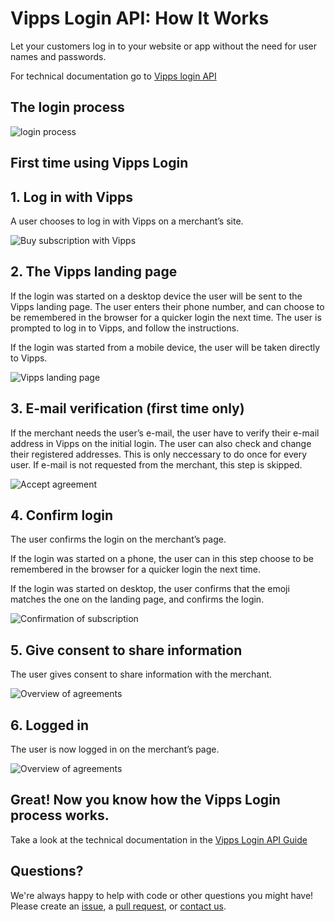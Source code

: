 # Vipps Login API: How It Works

Let your customers log in to your website or app without the need for user names and passwords.

For technical documentation go to
[Vipps login API](https://github.com/vippsas/vipps-login-api)

## The login process

![login process](images/vipps-login-process.svg)


## First time using Vipps Login

## 1. Log in with Vipps

A user chooses to log in with Vipps on a merchant’s site.

![Buy subscription with Vipps](images/vipps-login-step1.svg)

## 2. The Vipps landing page

If the login was started on a desktop device the user will be sent to the Vipps landing page. The user enters their phone number, and can choose to be remembered in the browser for a quicker login the next time. The user is prompted to log in to Vipps, and follow the instructions.

If the login was started from a mobile device, the user will be taken directly to Vipps.

![Vipps landing page](images/vipps-login-step2.svg)

## 3. E-mail verification (first time only)

If the merchant needs the user’s e-mail, the user have to verify their e-mail address in Vipps on the initial login. The user can also check and change their registered addresses. This is only neccessary to do once for every user. If e-mail is not requested from the merchant, this step is skipped.

![Accept agreement](images/vipps-login-step3.svg)

## 4. Confirm login

The user confirms the login on the merchant’s page. 

If the login was started on a phone, the user can in this step choose to be remembered in the browser for a quicker login the next time.

If the login was started on desktop, the user confirms that the emoji matches the one on the landing page, and confirms the login.

![Confirmation of subscription](images/vipps-login-step4.svg)

## 5. Give consent to share information

The user gives consent to share information with the merchant.

![Overview of agreements](images/vipps-login-step5.svg)

## 6. Logged in

The user is now logged in on the merchant’s page.

![Overview of agreements](images/vipps-login-step6.svg)

## Great! Now you know how the Vipps Login process works.

Take a look at the technical documentation in the [Vipps Login API Guide](https://github.com/vippsas/vipps-login-api/blob/master/vipps-login-api.md)


## Questions?

We're always happy to help with code or other questions you might have!
Please create an [issue](https://github.com/vippsas/vipps-login-api/issues),
a [pull request](https://github.com/vippsas/vipps-login-api/pulls),
or [contact us](https://github.com/vippsas/vipps-developers/blob/master/contact.md).
